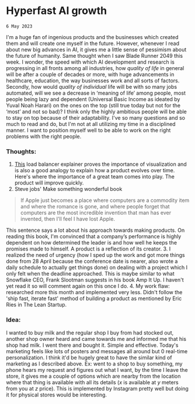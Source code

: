 # Hyperfast AI growth

`6 May 2023` 

I'm a huge fan of ingenious products and the businesses which created them and will create one myself in the future.
However, whenever I read about new big advances in AI, it gives me a little sense of pessimism about the future of humanity. Same thought when I saw Blade Runner 2049 this week.
I wonder, the speed with which AI development and research is progressing in all fronts among all industries, how *quality of life* in general will be after a couple of decades or 
more, with huge advancements in healthcare, education, the way businesses work and all sorts of factors. Secondly, how would *quality of individual* life will 
be with so many jobs automated, will we see a decrease in ‘meaning of life’ among people, most people being lazy and dependent (Universal Basic Income as ideated by Yuval
Noah Harari) on the ones on the top (still true today but not for the ‘most’ and not so bad)? I think only the highly ambitious people will be able to stay on top because of their adaptability. I've so many questions and so much to read 
and do, but I'm not at all utilizing my time in a disciplined manner. I want to position myself well to be able to work on the right problems with the right people. 

### Thoughts:
1. [This](https://samwho.dev/load-balancing/) load balancer explainer proves the importance of visualization and is also a good analogy to explain how a product 
evolves over time. Here's where the importance of a great team comes into play. The product will improve quickly.
2. Steve jobs' Make something wonderful book
>If Apple just becomes a place where computers are a commodity item and where the romance is gone, and where people forget that computers are the most incredible invention 
that man has ever invented, then I'll feel I have lost Apple. 

This sentence says a lot about his approach towards making products. On reading this book, I'm convinced that a company’s performance is highly dependent on how determined the leader is and how well he keeps the promises made to himself. 
A product is a reflection of its creator.
3. I realized the need of urgency (how I sped up the work and got more things done from 28 April because the conference date is nearer, also wrote a daily schedule to actually get things done) 
on dealing with a project which I only felt when the deadline approached. This is maybe similar to what Snowflake CEO, Frank Slootman suggests in his book 
Amp It Up. I haven't yet read it so will comment again on this once I do. 
4. My work flaw: researched more this month and implemented very less. Didn't follow the 'ship fast, iterate fast' method of building a product as mentioned by 
Eric Ries in The Lean Startup.

### Idea:
I wanted to buy milk and the regular shop I buy from had stocked out, another shop owner heard and came towards me and informed me that his shop had milk. I went there and bought it. 
Simple and effective. Today's marketing feels like lots of posters and messages all around but 0 real-time personalization. I think it'd be hugely great to have the similar 
kind of marketing as I described above. Ex: went to a shop to buy something, my phone hears my request and figures out what I want, by the time I leave the store, it 
gives me a couple of options which are nearby from the location where that thing is available with all its details (*x* is available at *y* meters from you at *z* price).
This is implemented by Instagram pretty well but doing it for physical stores would be interesting.
